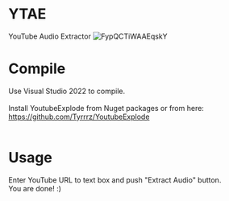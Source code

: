 # YTAE
YouTube Audio Extractor
![FypQCTiWAAEqskY](https://github.com/v317/YTAE/assets/1490693/0a33fb74-6d9a-4490-90ae-26b34db3685d)
<br>
# Compile
Use Visual Studio 2022 to compile. <br>
<br>
Install YoutubeExplode from Nuget packages or from here:<br>
https://github.com/Tyrrrz/YoutubeExplode<br>
<br>
# Usage
Enter YouTube URL to text box and push "Extract Audio" button.<br>
You are done! :)
